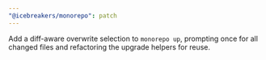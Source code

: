 ```yaml
---
"@icebreakers/monorepo": patch
---
```


Add a diff-aware overwrite selection to `monorepo up`, prompting once for all changed files and refactoring the upgrade helpers for reuse.
